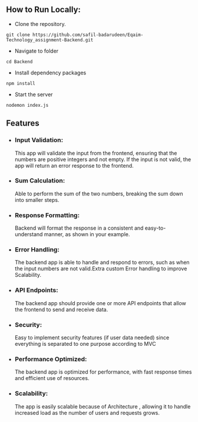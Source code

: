 
## How to Run Locally: 

- Clone the repository.

```
git clone https://github.com/safil-badarudeen/Eqaim-Technology_assignment-Backend.git
```
- Navigate to folder
```
cd Backend
```
- Install dependency packages
```
npm install
```
- Start the server
```
nodemon index.js
```

## Features

- ###  Input Validation: 
  This app will validate the input from the frontend, ensuring that the numbers are positive integers and not empty. If the input is not valid, the app will return an error response to the frontend.

- ### Sum Calculation:
   Able to perform the sum of the two numbers, breaking the sum down into smaller steps.

- ### Response Formatting:

  Backend will format the response in a consistent and easy-to-understand manner, as shown in your example.

- ### Error Handling: 

  The backend app is able to handle and respond to errors, such as when the input numbers are not valid.Extra custom Error handling to improve Scalability.

- ### API Endpoints:
  The backend app should provide one or more API endpoints that allow the frontend to send and receive data.

- ### Security: 
 
  Easy to implement security features (if user data needed) since everything is separated to one purpose according to MVC

- ### Performance Optimized:

   The backend app is  optimized for performance, with fast response times and efficient use of resources.

- ### Scalability:

  The app is easily  scalable because of Architecture , allowing it to handle increased load as the number of users and requests grows.
